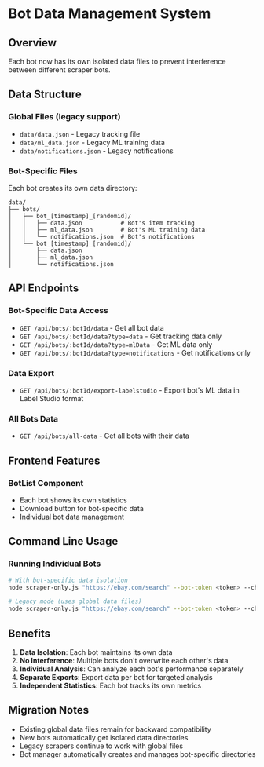 # Bot Data Management System

## Overview
Each bot now has its own isolated data files to prevent interference between different scraper bots.

## Data Structure

### Global Files (legacy support)
- `data/data.json` - Legacy tracking file
- `data/ml_data.json` - Legacy ML training data  
- `data/notifications.json` - Legacy notifications

### Bot-Specific Files
Each bot creates its own data directory:
```
data/
├── bots/
│   ├── bot_[timestamp]_[randomid]/
│   │   ├── data.json           # Bot's item tracking
│   │   ├── ml_data.json        # Bot's ML training data
│   │   └── notifications.json  # Bot's notifications
│   └── bot_[timestamp]_[randomid]/
│       ├── data.json
│       ├── ml_data.json
│       └── notifications.json
```

## API Endpoints

### Bot-Specific Data Access
- `GET /api/bots/:botId/data` - Get all bot data
- `GET /api/bots/:botId/data?type=data` - Get tracking data only
- `GET /api/bots/:botId/data?type=mlData` - Get ML data only
- `GET /api/bots/:botId/data?type=notifications` - Get notifications only

### Data Export
- `GET /api/bots/:botId/export-labelstudio` - Export bot's ML data in Label Studio format

### All Bots Data
- `GET /api/bots/all-data` - Get all bots with their data

## Frontend Features

### BotList Component
- Each bot shows its own statistics
- Download button for bot-specific data
- Individual bot data management

## Command Line Usage

### Running Individual Bots
```bash
# With bot-specific data isolation
node scraper-only.js "https://ebay.com/search" --bot-token <token> --chat-id <id> --bot-id <bot_id>

# Legacy mode (uses global data files)
node scraper-only.js "https://ebay.com/search" --bot-token <token> --chat-id <id>
```

## Benefits

1. **Data Isolation**: Each bot maintains its own data
2. **No Interference**: Multiple bots don't overwrite each other's data
3. **Individual Analysis**: Can analyze each bot's performance separately
4. **Separate Exports**: Export data per bot for targeted analysis
5. **Independent Statistics**: Each bot tracks its own metrics

## Migration Notes

- Existing global data files remain for backward compatibility
- New bots automatically get isolated data directories
- Legacy scrapers continue to work with global files
- Bot manager automatically creates and manages bot-specific directories
